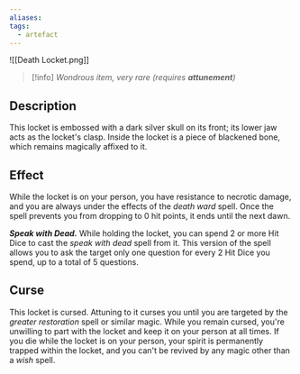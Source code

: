 ```yaml
---
aliases: 
tags:
  - artefact
---
```

![[Death Locket.png]]
>[!info]
>_Wondrous item, very rare (requires **attunement**)_
## Description
This locket is embossed with a dark silver skull on its front; its lower jaw acts as the locket's clasp. Inside the locket is a piece of blackened bone, which remains magically affixed to it.
## Effect
While the locket is on your person, you have resistance to necrotic damage, and you are always under the effects of the _death ward_ spell. Once the spell prevents you from dropping to 0 hit points, it ends until the next dawn.

_**Speak with Dead.**_ While holding the locket, you can spend 2 or more Hit Dice to cast the _speak with dead_ spell from it. This version of the spell allows you to ask the target only one question for every 2 Hit Dice you spend, up to a total of 5 questions.
## Curse
This locket is cursed. Attuning to it curses you until you are targeted by the _greater restoration_ spell or similar magic. While you remain cursed, you're unwilling to part with the locket and keep it on your person at all times. If you die while the locket is on your person, your spirit is permanently trapped within the locket, and you can't be revived by any magic other than a _wish_ spell.

